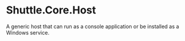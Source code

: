 Shuttle.Core.Host
=================

A generic host that can run as a console application or be installed as a Windows service.
